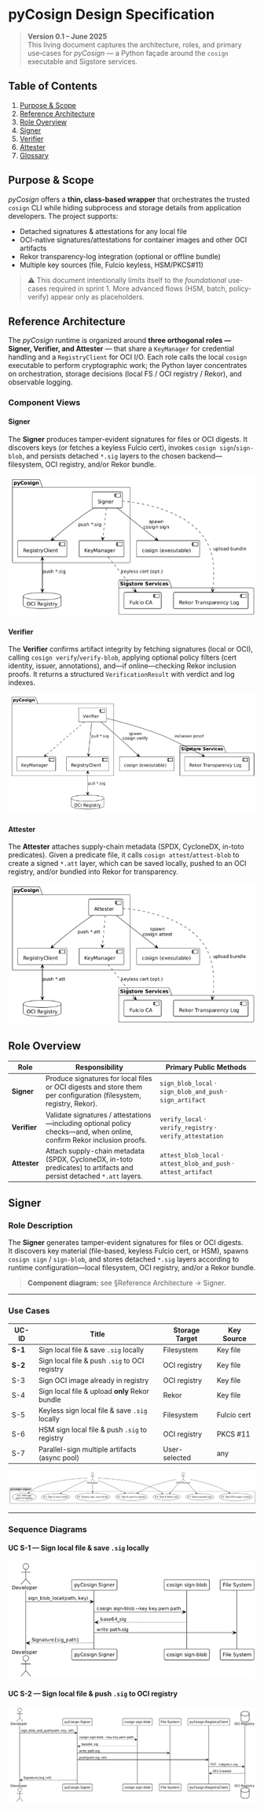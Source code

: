 # pyCosign Design Specification  

> **Version 0.1 – June 2025**  
> This living document captures the architecture, roles, and primary use‑cases for _pyCosign_ — a Python façade around the `cosign` executable and Sigstore services.  

## Table of Contents
1. [Purpose & Scope](#purpose--scope)  
2. [Reference Architecture](#reference-architecture)  
3. [Role Overview](#role-overview)  
4. [Signer](#signer)  
5. [Verifier](#verifier)  
6. [Attester](#attester)  
7. [Glossary](#glossary)

## Purpose & Scope
_pyCosign_ offers a **thin, class-based wrapper** that orchestrates the trusted `cosign` CLI while hiding subprocess and storage details from application developers. The project supports:

* Detached signatures & attestations for any local file  
* OCI-native signatures/attestations for container images and other OCI artifacts  
* Rekor transparency-log integration (optional or offline bundle)  
* Multiple key sources (file, Fulcio keyless, HSM/PKCS#11)

> ⚠️ This document intentionally limits itself to the _foundational_ use-cases required in sprint 1. More advanced flows (HSM, batch, policy-verify) appear only as placeholders.

## Reference Architecture
The _pyCosign_ runtime is organized around **three orthogonal roles — Signer, Verifier, and Attester** — that share a `KeyManager` for credential handling and a `RegistryClient` for OCI I/O. Each role calls the local `cosign` executable to perform cryptographic work; the Python layer concentrates on orchestration, storage decisions (local FS / OCI registry / Rekor), and observable logging.  

### Component Views
#### Signer
The **Signer** produces tamper-evident signatures for files or OCI digests. It discovers keys (or fetches a keyless Fulcio cert), invokes `cosign sign`/`sign-blob`, and persists detached `*.sig` layers to the chosen backend—filesystem, OCI registry, and/or Rekor bundle.  

![Component pyCosign Signer](./component_pycosign_signer.png)

#### Verifier
The **Verifier** confirms artifact integrity by fetching signatures (local or OCI), calling `cosign verify`/`verify-blob`, applying optional policy filters (cert identity, issuer, annotations), and—if online—checking Rekor inclusion proofs. It returns a structured `VerificationResult` with verdict and log indexes.  

![Component pyCosign Verifier](./component_pycosign_verifier.png)

#### Attester
The **Attester** attaches supply-chain metadata (SPDX, CycloneDX, in-toto predicates). Given a predicate file, it calls `cosign attest`/`attest-blob` to create a signed `*.att` layer, which can be saved locally, pushed to an OCI registry, and/or bundled into Rekor for transparency.  

![Component pyCosign Attester](./component_pycosign_attester.png)

## Role Overview

| Role | Responsibility | Primary Public Methods |
|------|----------------|------------------------|
| **Signer** | Produce signatures for local files or OCI digests and store them per configuration (filesystem, registry, Rekor). | `sign_blob_local` · `sign_blob_and_push` · `sign_artifact` |
| **Verifier** | Validate signatures / attestations—including optional policy checks—and, when online, confirm Rekor inclusion proofs. | `verify_local` · `verify_registry` · `verify_attestation` |
| **Attester** | Attach supply-chain metadata (SPDX, CycloneDX, in-toto predicates) to artifacts and persist detached `*.att` layers. | `attest_blob_local` · `attest_blob_and_push` · `attest_artifact` |

## Signer

### Role Description
The **Signer** generates tamper-evident signatures for files or OCI digests.  
It discovers key material (file-based, keyless Fulcio cert, or HSM), spawns `cosign sign` / `sign-blob`, and stores detached `*.sig` layers according to runtime configuration—local filesystem, OCI registry, and/or a Rekor bundle.

> **Component diagram:** see §Reference Architecture → Signer.

---

### Use Cases

| UC-ID | Title | Storage Target | Key Source |
|-------|-------|----------------|------------|
| **S-1** | Sign local file & save `.sig` locally | Filesystem | Key file |
| **S-2** | Sign local file & push `.sig` to OCI registry | OCI registry | Key file |
| S-3 | Sign OCI image already in registry | OCI registry | Key file |
| S-4 | Sign local file & upload **only** Rekor bundle | Rekor | Key file |
| S-5 | Keyless sign local file & save `.sig` locally | Filesystem | Fulcio cert |
| S-6 | HSM sign local file & push `.sig` to registry | OCI registry | PKCS #11 |
| S-7 | Parallel-sign multiple artifacts (async pool) | User-selected | any |

![Signer Use Case](./use_case_signer.png)

---

### Sequence Diagrams

#### UC S-1 — Sign local file & save `.sig` locally

![Signer UC S-1](./seq_signer_s1.png)

#### UC S-2 — Sign local file & push `.sig` to OCI registry

![Signer UC S-2](./seq_signer_s2.png)
